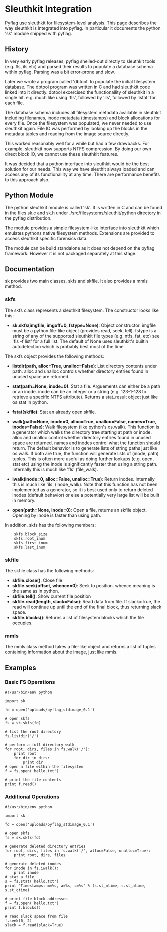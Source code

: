 # Sleuthkit Integration #

Pyflag use sleuthkit for filesystem-level analysis. This page describes the way
sleuthkit is integrated into pyflag. In particular it documents the python 'sk'
module shipped with pyflag.

## History ##

In very early  pyflag releases, pyflag shelled-out directly to sleuthkit tools
(e.g. fls, ils etc) and parsed their results to populate a database schema
within pyflag. Parsing was a bit error-prone and slow.

Later we wrote a program called 'dbtool' to populate the initial filesystem
database. The dbtool program was written in C and had sleuthkit code linked
into it directly. dbtool excercised the functionallity of sleuthkit in a single
hit. e.g. much like using 'fls', followed by 'ils', followed by 'istat' for
each file.

The database schema includes all filesystem metadata available in sleuthkit
including filenames, inode metadata (timestamps) and block allocations for
every file. Once the filesystem was populated, we never needed to use sleuthkit
again. File IO was performed by looking up the blocks in the metadata tables
and reading from the image source directly.

This worked reasonably well for a while but had a few drawbacks. For example,
sleuthkit now supports NTFS compression. By doing our own direct block IO, we
cannot use these sleuthkit features.

It was decided that a python interface into sleuthkit would be the best
solution for our needs. This way we have sleuthit always loaded and can access
any of its functionallity at any time. There are performance benefits to this
approach also.

## Python Module ##

The python sleuthkit module is called 'sk'. It is written in C and can be found
in the files sk.c and sk.h under ./src/filesystems/sleuthit/python directory in
the pyflag distribution.

The module provides a simple filesystem-like interface into sleuthkit which
emulates pythons native filesystem methods. Extensions are provided to access
sleuthkit specific forensics data.

The module can be build standalone as it does not depend on the pyflag framework.
However it is not packaged separately at this stage.

## Documentation ##

sk provides two main classes, skfs and skfile. It also provides a mmls method.

### skfs ###

The skfs class represents a sleuthkit filesystem. The constructor looks like this:
  * **sk.skfs(imgfile, imgoff=0, fstype=None)**:   Object constructor. imgfile must be a python file-like object (provides read, seek, tell). fstype is a string of any of the supported sleuthkit file types (e.g. ntfs, fat, etc) see 'fls -f list' for a full list. The default of None uses sleuthkit's builtin autodetection which is probably best most of the time.

The skfs object provides the following methods:

  * **listdir(path, alloc=True, unalloc=False)**:   List directory contents under path. alloc and unalloc controls whether directory entries found in unused space are returned.

  * **stat(path=None, inode=0)**:      Stat a file. Arguements can either be a path or an inode. inode can be an integer or a string (e.g. 123-1-128 to retrieve a specific NTFS attribute). Returns a stat\_result object just like os.stat in python.

  * **fstat(skfile)**:     Stat an already open skfile.

  * **walk(path=None, inode=0, alloc=True, unalloc=False, names=True, inodes=False)**:      Walk filesystem (like python's os.walk). This function is a generator which walks the directory tree starting at path or inode. alloc and unalloc control whether directory entries found in unused space are returned. names and inodes control what the function should return. The default behavior is to generate lists of string paths just like os.walk. If both are true, the function will generate lists of (inode, path) tuples. This is often more useful as doing further lookups (e.g. open, stat etc) using the inode is significantly faster than using a string path. Internally this is much like 'fls' (file\_walk).

  * **iwalk(inode=0, alloc=False, unalloc=True)**:     Return inodes. Internally this is much like 'ils' (inode\_walk). Note that this function has not been implemented as a generator, so it is best used only to return deleted inodes (default behavior) or else a potentially very large list will be built in memory.

  * **open(path=None, inode=0)**:      Open a file, returns an skfile object. Opening by inode is faster than using path.

In addition, skfs has the following members:

```
    skfs.block_size
    skfs.root_inum
    skfs.first_inum
    skfs.last_inum
```

### skfile ###

The skfile class has the following methods:

  * **skfile.close()**:   Close file
  * **skfile.seek(offset, whence=0)**:    Seek to position. whence meaning is the same as in python.
  * **skfile.tell()**:    Show current file position
  * **skfile.read(length, slack=False)**:    Read data from file. If slack=True, the read will continue up until the end of the final block, thus returning slack space.
  * **skfile.blocks()**:  Returns a list of filesystem blocks which the file occupies.
### mmls ###

The mmls class method takes a file-like object and returns a list of tuples
containing information about the image, just like mmls.

## Examples ##

### Basic FS Operations ###

```
#!/usr/bin/env python

import sk

fd = open('uploads/pyflag_stdimage_0.1')

# open skfs
fs = sk.skfs(fd)

# list the root directory
fs.listdir('/')

# perform a full directory walk
for root, dirs, files in fs.walk('/'):
    print root
    for dir in dirs:
        print dir
# open a file within the filesystem
f = fs.open('hello.txt')

# print the file contents
print f.read()
```

### Additional Operations ###
```
#!/usr/bin/env python

import sk

fd = open('uploads/pyflag_stdimage_0.1')

# open skfs
fs = sk.skfs(fd)

# generate deleted directory entries
for root, dirs, files in fs.walk('/', alloc=False, unalloc=True):
    print root, dirs, files

# generate deleted inodes
for inode in fs.iwalk():
    print inode
# stat a file
s = fs.stat('hello.txt')
print "Timestamps: m=%s, a=%s, c=%s" % (s.st_mtime, s.st_atime, s.st_ctime)

# print file block addresses
f = fs.open('hello.txt')
print f.blocks()

# read slack space from file
f.seek(0, 2)
slack = f.read(slack=True)
```